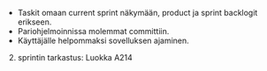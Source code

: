 - Taskit omaan current sprint näkymään, product ja sprint backlogit erikseen.
- Pariohjelmoinnissa molemmat committiin.
- Käyttäjälle helpommaksi sovelluksen ajaminen.
2. sprintin tarkastus: Luokka A214



